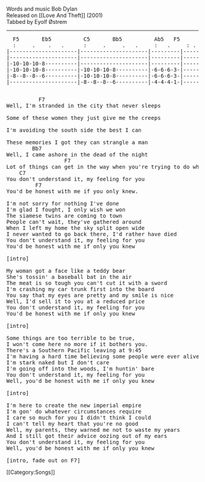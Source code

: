Words and music Bob Dylan<br>
Released on [[Love And Theft]] (2001)<br>
Tabbed by Eyolf Østrem

----
<pre class="tab">
  F5       Eb5          C5       Bb5          Ab5   F5
  :     .    .   .      :     .     .   .     :   .     : . . .   : . . .
|---------------------|---------------------|---------|---------|---------|
|---------------------|---------------------|---------|---------|---------|
|-10-10-10-8----------|---------------------|---------|---------|---------|
|-10-10-10-8----------|-10-10-10-8----------|-6-6-6-3-|---------|---------|
|-8--8--8--6----------|-10-10-10-8----------|-6-6-6-3-|---------|---------|
|---------------------|-8--8--8--6----------|-4-4-4-1-|---------|---------|
                                                                      Well...
</pre>

<pre class="verse">
          F7
Well, I'm stranded in the city that never sleeps

Some of these women they just give me the creeps

I'm avoiding the south side the best I can

These memories I got they can strangle a man
        Bb7
Well, I came ashore in the dead of the night
                  F7
Lot of things can get in the way when you're trying to do what's right
    C7
You don't understand it, my feeling for you
         F7
You'd be honest with me if you only knew.

I'm not sorry for nothing I've done
I'm glad I fought, I only wish we won
The siamese twins are coming to town
People can't wait, they've gathered around
When I left my home the sky split open wide
I never wanted to go back there, I'd rather have died
You don't understand it, my feeling for you
You'd be honest with me if only you knew

[intro]

My woman got a face like a teddy bear
She's tossin' a baseball bat in the air
The meat is so tough you can't cut it with a sword
I'm crashing my car trunk first into the board
You say that my eyes are pretty and my smile is nice
Well, I'd sell it to you at a reduced price
You don't understand it, my feeling for you
You'd be honest with me if only you knew

[intro]

Some things are too terrible to be true,
I won't come here no more if it bothers you.
There's a Southern Pacific leaving at 9:45
I'm having a hard time believing some people were ever alive
I'm stark naked but I don't care
I'm going off into the woods, I'm huntin' bare
You don't understand it, my feeling for you
Well, you'd be honest with me if only you knew

[intro]

I'm here to create the new imperial empire
I'm gon' do whatever circumstances require
I care so much for you I didn't think I could
I can't tell my heart that you're no good
Well, my parents, they warned me not to waste my years
And I still got their advice oozing out of my ears
You don't understand it, my feeling for you
Well, you'd be honest with me if only you knew

[intro, fade out on F7]
</pre>

[[Category:Songs]]
